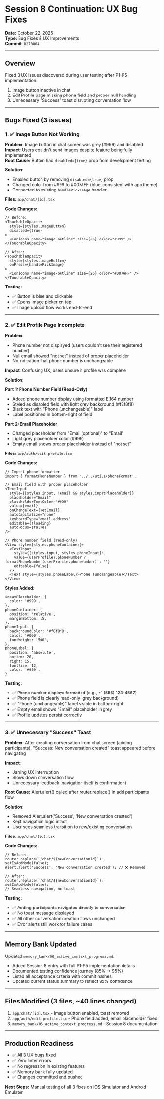 # Session 8 Continuation: UX Bug Fixes
**Date:** October 22, 2025  
**Type:** Bug Fixes & UX Improvements  
**Commit:** `8270004`

---

## Overview
Fixed 3 UX issues discovered during user testing after P1-P5 implementation:
1. Image button inactive in chat
2. Edit Profile page missing phone field and proper null handling
3. Unnecessary "Success" toast disrupting conversation flow

---

## Bugs Fixed (3 issues)

### 1. ✅ Image Button Not Working
**Problem:** Image button in chat screen was grey (#999) and disabled  
**Impact:** Users couldn't send images despite feature being fully implemented  
**Root Cause:** Button had `disabled={true}` prop from development testing

**Solution:**
- Enabled button by removing `disabled={true}` prop
- Changed color from #999 to #007AFF (blue, consistent with app theme)
- Connected to existing `handlePickImage` handler

**Files:** `app/chat/[id].tsx`

**Code Changes:**
```tsx
// Before:
<TouchableOpacity 
  style={styles.imageButton}
  disabled={true}
>
  <Ionicons name="image-outline" size={26} color="#999" />
</TouchableOpacity>

// After:
<TouchableOpacity 
  style={styles.imageButton}
  onPress={handlePickImage}
>
  <Ionicons name="image-outline" size={26} color="#007AFF" />
</TouchableOpacity>
```

**Testing:**
- ✅ Button is blue and clickable
- ✅ Opens image picker on tap
- ✅ Image upload flow works end-to-end

---

### 2. ✅ Edit Profile Page Incomplete
**Problem:** 
- Phone number not displayed (users couldn't see their registered number)
- Null email showed "not set" instead of proper placeholder
- No indication that phone number is unchangeable

**Impact:** Confusing UX, users unsure if profile was complete

**Solution:**

**Part 1: Phone Number Field (Read-Only)**
- Added phone number display using formatted E.164 number
- Styled as disabled field with light grey background (#f8f8f8)
- Black text with "Phone (unchangeable)" label
- Label positioned in bottom-right of field

**Part 2: Email Placeholder**
- Changed placeholder from "Email (optional)" to "Email"
- Light grey placeholder color (#999)
- Empty email shows proper placeholder instead of "not set"

**Files:** `app/auth/edit-profile.tsx`

**Code Changes:**
```tsx
// Import phone formatter
import { formatPhoneNumber } from '../../utils/phoneFormat';

// Email field with proper placeholder
<TextInput
  style={[styles.input, !email && styles.inputPlaceholder]}
  placeholder="Email"
  placeholderTextColor="#999"
  value={email}
  onChangeText={setEmail}
  autoCapitalize="none"
  keyboardType="email-address"
  editable={!loading}
  autoFocus={false}
/>

// Phone number field (read-only)
<View style={styles.phoneContainer}>
  <TextInput
    style={[styles.input, styles.phoneInput]}
    value={userProfile?.phoneNumber ? formatPhoneNumber(userProfile.phoneNumber) : ''}
    editable={false}
  />
  <Text style={styles.phoneLabel}>Phone (unchangeable)</Text>
</View>
```

**Styles Added:**
```tsx
inputPlaceholder: {
  color: '#999',
},
phoneContainer: {
  position: 'relative',
  marginBottom: 15,
},
phoneInput: {
  backgroundColor: '#f8f8f8',
  color: '#000',
  fontWeight: '500',
},
phoneLabel: {
  position: 'absolute',
  bottom: 20,
  right: 15,
  fontSize: 12,
  color: '#999',
}
```

**Testing:**
- ✅ Phone number displays formatted (e.g., +1 (555) 123-4567)
- ✅ Phone field is clearly read-only (grey background)
- ✅ "Phone (unchangeable)" label visible in bottom-right
- ✅ Empty email shows "Email" placeholder in grey
- ✅ Profile updates persist correctly

---

### 3. ✅ Unnecessary "Success" Toast
**Problem:** After creating conversation from chat screen (adding participants), "Success: New conversation created" toast appeared before navigating

**Impact:** 
- Jarring UX interruption
- Slows down conversation flow
- Unnecessary feedback (navigation itself is confirmation)

**Root Cause:** Alert.alert() called after router.replace() in add participants flow

**Solution:**
- Removed Alert.alert('Success', 'New conversation created')
- Kept navigation logic intact
- User sees seamless transition to new/existing conversation

**Files:** `app/chat/[id].tsx`

**Code Changes:**
```tsx
// Before:
router.replace(`/chat/${newConversationId}`);
setIsAddMode(false);
Alert.alert('Success', 'New conversation created'); // ❌ Removed

// After:
router.replace(`/chat/${newConversationId}`);
setIsAddMode(false);
// Seamless navigation, no toast
```

**Testing:**
- ✅ Adding participants navigates directly to conversation
- ✅ No toast message displayed
- ✅ All other conversation creation flows unchanged
- ✅ Error alerts still work for failure cases

---

## Memory Bank Updated

Updated `memory_bank/06_active_context_progress.md`:
- Added Session 8 entry with full P1-P5 implementation details
- Documented testing confidence journey (85% → 95%)
- Listed all acceptance criteria with commit hashes
- Updated current status summary to reflect 95% confidence

---

## Files Modified (3 files, ~40 lines changed)
1. `app/chat/[id].tsx` - Image button enabled, toast removed
2. `app/auth/edit-profile.tsx` - Phone field added, email placeholder fixed
3. `memory_bank/06_active_context_progress.md` - Session 8 documentation

---

## Production Readiness
- ✅ All 3 UX bugs fixed
- ✅ Zero linter errors
- ✅ No regression in existing features
- ✅ Memory bank fully updated
- ✅ Changes committed and pushed

**Next Steps:** Manual testing of all 3 fixes on iOS Simulator and Android Emulator


